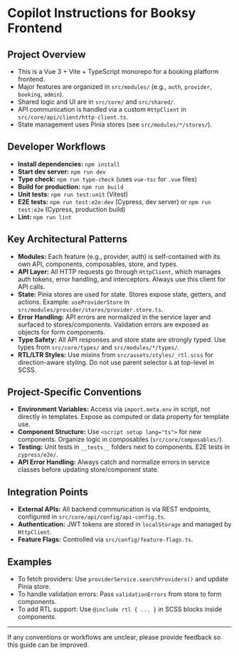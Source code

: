 # Copilot Instructions for Booksy Frontend

## Project Overview

- This is a Vue 3 + Vite + TypeScript monorepo for a booking platform frontend.
- Major features are organized in `src/modules/` (e.g., `auth`, `provider`, `booking`, `admin`).
- Shared logic and UI are in `src/core/` and `src/shared/`.
- API communication is handled via a custom `HttpClient` in `src/core/api/client/http-client.ts`.
- State management uses Pinia stores (see `src/modules/*/stores/`).

## Developer Workflows

- **Install dependencies:** `npm install`
- **Start dev server:** `npm run dev`
- **Type check:** `npm run type-check` (uses `vue-tsc` for `.vue` files)
- **Build for production:** `npm run build`
- **Unit tests:** `npm run test:unit` (Vitest)
- **E2E tests:** `npm run test:e2e:dev` (Cypress, dev server) or `npm run test:e2e` (Cypress, production build)
- **Lint:** `npm run lint`

## Key Architectural Patterns

- **Modules:** Each feature (e.g., provider, auth) is self-contained with its own API, components, composables, store, and types.
- **API Layer:** All HTTP requests go through `HttpClient`, which manages auth tokens, error handling, and interceptors. Always use this client for API calls.
- **State:** Pinia stores are used for state. Stores expose state, getters, and actions. Example: `useProviderStore` in `src/modules/provider/stores/provider.store.ts`.
- **Error Handling:** API errors are normalized in the service layer and surfaced to stores/components. Validation errors are exposed as objects for form components.
- **Type Safety:** All API responses and store state are strongly typed. Use types from `src/core/types/` and `src/modules/*/types/`.
- **RTL/LTR Styles:** Use mixins from `src/assets/styles/_rtl.scss` for direction-aware styling. Do not use parent selector `&` at top-level in SCSS.

## Project-Specific Conventions

- **Environment Variables:** Access via `import.meta.env` in script, not directly in templates. Expose as computed or data property for template use.
- **Component Structure:** Use `<script setup lang="ts">` for new components. Organize logic in composables (`src/core/composables/`).
- **Testing:** Unit tests in `__tests__` folders next to components. E2E tests in `cypress/e2e/`.
- **API Error Handling:** Always catch and normalize errors in service classes before updating store/component state.

## Integration Points

- **External APIs:** All backend communication is via REST endpoints, configured in `src/core/api/config/api-config.ts`.
- **Authentication:** JWT tokens are stored in `localStorage` and managed by `HttpClient`.
- **Feature Flags:** Controlled via `src/config/feature-flags.ts`.

## Examples

- To fetch providers: Use `providerService.searchProviders()` and update Pinia store.
- To handle validation errors: Pass `validationErrors` from store to form components.
- To add RTL support: Use `@include rtl { ... }` in SCSS blocks inside components.

---

If any conventions or workflows are unclear, please provide feedback so this guide can be improved.
